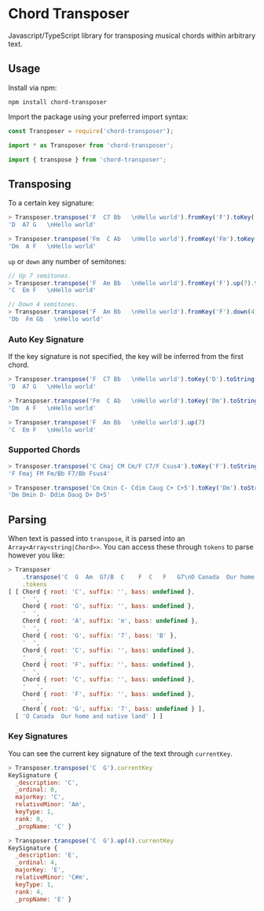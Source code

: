 Chord Transposer
========

Javascript/TypeScript library for transposing musical chords within arbitrary
text.

## Usage

Install via npm:

```
npm install chord-transposer
```

Import the package using your preferred import syntax:

```javascript
const Transposer = require('chord-transposer');

import * as Transposer from 'chord-transposer';

import { transpose } from 'chord-transposer';
```

## Transposing

To a certain key signature:

```javascript
> Transposer.transpose('F  C7 Bb   \nHello world').fromKey('F').toKey('D').toString()
'D  A7 G   \nHello world'

> Transposer.transpose('Fm  C Ab   \nHello world').fromKey('Fm').toKey('Dm').toString()
'Dm  A F   \nHello world'
```

`up` or `down` any number of semitones:

```javascript
// Up 7 semitones.
> Transposer.transpose('F  Am Bb   \nHello world').fromKey('F').up(7).toString()
'C  Em F   \nHello world'

// Down 4 semitones.
> Transposer.transpose('F  Am Bb   \nHello world').fromKey('F').down(4).toString()
'Db  Fm Gb   \nHello world'
```

### Auto Key Signature

If the key signature is not specified, the key will be inferred from the first
chord.

```javascript
> Transposer.transpose('F  C7 Bb   \nHello world').toKey('D').toString()
'D  A7 G   \nHello world'

> Transposer.transpose('Fm  C Ab   \nHello world').toKey('Dm').toString()
'Dm  A F   \nHello world'

> Transposer.transpose('F  Am Bb   \nHello world').up(7)
'C  Em F   \nHello world'
```

### Supported Chords

```javascript
> Transposer.transpose('C Cmaj CM Cm/F C7/F Csus4').toKey('F').toString()
'F Fmaj FM Fm/Bb F7/Bb Fsus4'

> Transposer.transpose('Cm Cmin C- Cdim Caug C+ C+5').toKey('Dm').toString()
'Dm Dmin D- Ddim Daug D+ D+5'
```

## Parsing

When text is passed into `transpose`, it is parsed into an
`Array<Array<string|Chord>>`. You can access these through `tokens` to parse
however you like:

```javascript
> Transposer
    .transpose('C  G  Am  G7/B  C    F  C   F   G7\nO Canada  Our home and native land')
    .tokens
[ [ Chord { root: 'C', suffix: '', bass: undefined },
    '  ',
    Chord { root: 'G', suffix: '', bass: undefined },
    '  ',
    Chord { root: 'A', suffix: 'm', bass: undefined },
    '  ',
    Chord { root: 'G', suffix: '7', bass: 'B' },
    '  ',
    Chord { root: 'C', suffix: '', bass: undefined },
    '    ',
    Chord { root: 'F', suffix: '', bass: undefined },
    '  ',
    Chord { root: 'C', suffix: '', bass: undefined },
    '   ',
    Chord { root: 'F', suffix: '', bass: undefined },
    '   ',
    Chord { root: 'G', suffix: '7', bass: undefined } ],
  [ 'O Canada  Our home and native land' ] ]
```

### Key Signatures

You can see the current key signature of the text through `currentKey`.

```javascript
> Transposer.transpose('C  G').currentKey
KeySignature {
  _description: 'C',
  _ordinal: 0,
  majorKey: 'C',
  relativeMinor: 'Am',
  keyType: 1,
  rank: 0,
  _propName: 'C' }

> Transposer.transpose('C  G').up(4).currentKey
KeySignature {
  _description: 'E',
  _ordinal: 4,
  majorKey: 'E',
  relativeMinor: 'C#m',
  keyType: 1,
  rank: 4,
  _propName: 'E' }
